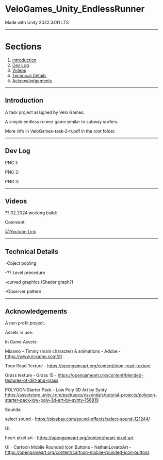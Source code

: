 # VeloGames_Unity_EndlessRunner

Made with Unity 2022.3.0f1 LTS 

----------
<!-- TABLE OF SECTIONS -->
  # Sections
  <ol>
	  <li><a href="#Introduction">Introduction</a></li>
	  <li><a href="#Dev Log">Dev Log</a></li>
	  <li><a href="#Videos">Videos</a></li>
	  <li><a href="#Technical Details">Technical Details</a></li>
	  <li><a href="#Acknowledgements">Acknowledgements</a></li>
  </ol>

----------

<!-- INTRODUCTION -->
## Introduction

A task project assigned by Velo Games.

A simple endless runner game similar to subway surfers.

More info in VeloGames-task-2-tr.pdf in the root folder.

----------

<!-- Dev Log -->
## Dev Log

PNG 1: 


PNG 2: 


PNG 3: 

----------

<!-- Videos -->
## Videos


??.02.2024 working build: 

Comment

[![Youtube Link](https://img.youtube.com/vi/YTLINKNOTAWAILABLE/0.jpg)](https://youtu.be/YTLINKNOTAWAILABLE)


----------

<!-- Technical Details -->
## Technical Details

-Object pooling

-?? Level precedure

-curved graphics (Shader graph?)

-Observer pattern



----------

<!-- Acknowledgements -->
## Acknowledgements

A non profit project. 

Assets in use:

In Game Assets:

Mixamo - Timmy (main character) & animations - Adobe - https://www.mixamo.com/#/ 

Toon Road Texture - https://opengameart.org/content/toon-road-texture

Grass texture - Grass 15 - https://opengameart.org/content/blended-textures-of-dirt-and-grass

POLYGON Starter Pack - Low Poly 3D Art by Synty https://assetstore.unity.com/packages/essentials/tutorial-projects/polygon-starter-pack-low-poly-3d-art-by-synty-156819

Sounds: 

select sound - https://pixabay.com/sound-effects/select-sound-121244/

UI: 

heart pixel art - https://opengameart.org/content/heart-pixel-art

UI - Cartoon Mobile Rounded Icon Buttons - NathanLovatoArt - https://opengameart.org/content/cartoon-mobile-rounded-icon-buttons

